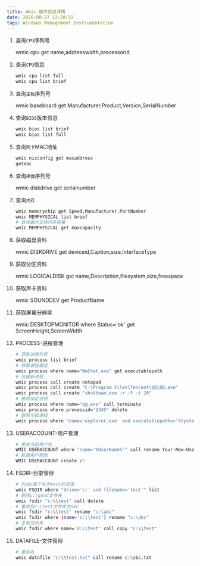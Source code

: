 ```yaml
---
title: Wmic 硬件信息详情
date: 2020-08-27 22:20:32
tags: Windows Management Instrumentation
---
```



1. 查询`CPU`序列号

    wmic cpu get name,addresswidth,processorid

1. 查询`CPU`信息

    ```sh
    wmic cpu list full
    wmic cpu list brief
    ```

1. 查询`主板`序列号

    wmic baseboard get Manufacturer,Product,Version,SerialNumber

1. 查询`BIOS`版本信息

    ```sh
    wmic bios list brief
    wmic bios list full
    ```

1. 查询`网卡`MAC地址

    ```sh
    wmic nicconfig get macaddress
    getmac
    ```

1. 查询`硬盘`序列号

    wmic diskdrive get serialnumber

1. 查询`内存`

    ```sh
    wmic memorychip get Speed,Manufacturer,PartNumber
    wmic MEMPHYSICAL list brief
    # 查询最大支持内存容量
    wmic MEMPHYSICAL get maxcapacity
    ```

1. 获取磁盘资料

    wmic DISKDRIVE get deviceid,Caption,size,InterfaceType

1. 获取分区资料

    wmic LOGICALDISK get name,Description,filesystem,size,freespace

1. 获取声卡资料

    wmic SOUNDDEV get ProductName

1. 获取屏幕分辨率

    wmic DESKTOPMONITOR where Status='ok' get ScreenHeight,ScreenWidth

1. PROCESS-进程管理

    ```sh
    # 获取进程列表
    wmic process list brief
    # 获取进程路径
    wmic process where name="WeChat.exe" get executablepath
    # 创建新进程
    wmic process call create notepad
    wmic process call create "C:\Program Files\Tencent\QQ\QQ.exe"
    wmic process call create "shutdown.exe -r -f -t 20"
    # 删除指定进程
    wmic process where name="qq.exe" call terminate
    wmic process where processid="2345" delete
    # 删除可疑进程
    wmic process where "name='explorer.exe' and executablepath<>'%SystemDrive%\\windows\\explorer.exe'" delete
    ```

1. USERACCOUNT-用户管理

    ```sh
    # 更改当前用户名
    WMIC USERACCOUNT where "name='%UserName%'" call rename Your-New-UserName
    # 新建用户帮助
    WMIC USERACCOUNT create /?
    ```

1. FSDIR-目录管理

    ```sh
    # 列出c盘下名为test的目录
    wmic FSDIR where "drive='c:' and filename='test'" list
    # 删除c:\good文件夹
    wmic fsdir "c:\\test" call delete
    # 重命名c:\test文件夹为abc
    wmic fsdir "c:\\test" rename "c:\abc"
    wmic fsdir where (name='c:\\test') rename "c:\abc"
    # 复制文件夹
    wmic fsdir where name='d:\\test' call copy "c:\\test"
    ```

1. DATAFILE-文件管理

    ```sh
    # 重命名
    wmic datafile "c:\\test.txt" call rename c:\abc.txt
    ```
